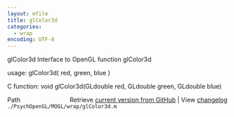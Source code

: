 ```yaml
---
layout: mfile
title: glColor3d
categories:
  - wrap
encoding: UTF-8
---
```


glColor3d  Interface to OpenGL function glColor3d

usage:  glColor3d( red, green, blue )

C function:  void glColor3d(GLdouble red, GLdouble green, GLdouble blue)


<div class="code_header" style="text-align:right;">
  <span style="float:left;">Path&nbsp;&nbsp;</span> <span class="counter">Retrieve <a href=
  "https://raw.github.com/Psychtoolbox-3/Psychtoolbox-3/beta/./PsychOpenGL/MOGL/wrap/glColor3d.m">current version from GitHub</a> | View <a href=
  "https://github.com/Psychtoolbox-3/Psychtoolbox-3/commits/beta/./PsychOpenGL/MOGL/wrap/glColor3d.m">changelog</a></span>
</div>
<div class="code">
  <code>./PsychOpenGL/MOGL/wrap/glColor3d.m</code>
</div>
